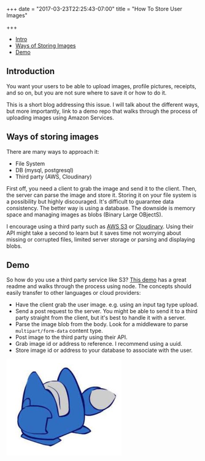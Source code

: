 +++
date = "2017-03-23T22:25:43-07:00"
title = "How To Store User Images"

+++

- [Intro](/blog/how-to-store-user-images/#intro)
- [Ways of Storing Images](/blog/how-to-store-user-images/#ways-of-storing-images)
- [Demo](/blog/how-to-store-user-images/#demo)

## Introduction

You want your users to be able to upload images, profile pictures, receipts, and so on, but you are not sure where to
save it or how to do it. 

This is a short blog addressing this issue. I will talk about the different ways, but more importantly, link to a 
demo repo that walks through the process of uploading images using Amazon Services.

## Ways of storing images

There are many ways to approach it:

- File System
- DB (mysql, postgresql)
- Third party (AWS, Cloudinary) 

First off, you need a client to grab the image and send it to the client. Then, the server can parse the image
and store it. Storing it on your file system is a possibility but highly discouraged. It's difficult to guarantee
data consistency. The better way is using a database. The downside is memory space and managing images as blobs 
(Binary Large OBjectS).

I encourage using a third party such as [AWS S3](https://aws.amazon.com/s3/) or [Cloudinary](http://cloudinary.com/).
Using their API might take a second to learn but it saves time not worrying about missing or corrupted files, limited
server storage or parsing and displaying blobs.

## Demo

So how do you use a third party service like S3? [This demo](https://github.com/berto/s3-image-upload-demo) has a 
great readme and walks through the process using node. The concepts should easily transfer to other languages or 
cloud providers:

- Have the client grab the user image. e.g. using an input tag type upload.
- Send a post request to the server. You might be able to send it to a third party straight from the client,
but it's best to handle it with a server.
- Parse the image blob from the body. Look for a middleware to parse `multipart/form-data` content type.
- Post image to the third party using their API.
- Grab image id or address to reference. I recommend using a uuid.
- Store image id or address to your database to associate with the user.

![gopher](img/starcrafts_0.png)
